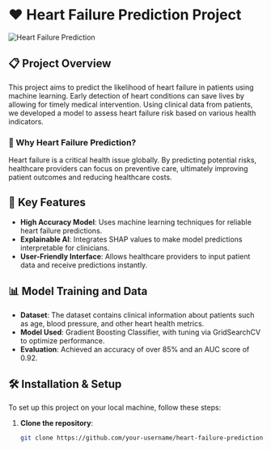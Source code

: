 # ❤️ Heart Failure Prediction Project

![Heart Failure Prediction](https://media.giphy.com/media/aJWyshx5eNYCFXdHzI/giphy.gif)

## 📋 Project Overview
This project aims to predict the likelihood of heart failure in patients using machine learning. Early detection of heart conditions can save lives by allowing for timely medical intervention. Using clinical data from patients, we developed a model to assess heart failure risk based on various health indicators.

### 🌟 Why Heart Failure Prediction?
Heart failure is a critical health issue globally. By predicting potential risks, healthcare providers can focus on preventive care, ultimately improving patient outcomes and reducing healthcare costs.

## 🚀 Key Features
- **High Accuracy Model**: Uses machine learning techniques for reliable heart failure predictions.
- **Explainable AI**: Integrates SHAP values to make model predictions interpretable for clinicians.
- **User-Friendly Interface**: Allows healthcare providers to input patient data and receive predictions instantly.

## 📊 Model Training and Data
- **Dataset**: The dataset contains clinical information about patients such as age, blood pressure, and other heart health metrics.
- **Model Used**: Gradient Boosting Classifier, with tuning via GridSearchCV to optimize performance.
- **Evaluation**: Achieved an accuracy of over 85% and an AUC score of 0.92.

## 🛠️ Installation & Setup
To set up this project on your local machine, follow these steps:

1. **Clone the repository**:
   ```bash
   git clone https://github.com/your-username/heart-failure-prediction.git
